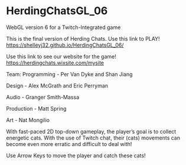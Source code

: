 # HerdingChatsGL_06
WebGL version 6 for a Twitch-Integrated game

This is the final version of Herding Chats. 
Use this link to PLAY! https://shelleyj32.github.io/HerdingChatsGL_06/

Use this link to see our website for the game! https://herdingchats.wixsite.com/mysite

Team: 
Programming - Per Van Dyke and Shan Jiang

Design - Alex McGrath and Eric Perryman

Audio - Granger Smith-Massa

Production - Matt Spring

Art - Nat Mongilio


With fast-paced 2D top-down gameplay, the player’s goal is to collect energetic cats. With the use of Twitch chat, their (cats) movements can become even more erratic and difficult to deal with!

Use Arrow Keys to move the player and catch these cats!

